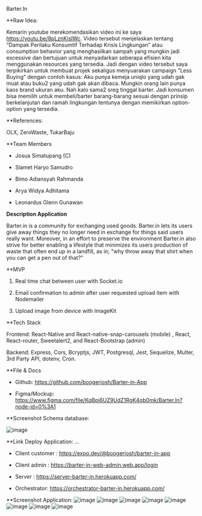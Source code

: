 Barter.In

**Raw Idea:

Kemarin youtube merekomendasikan video ini ke saya https://youtu.be/8pLznKislWc. Video tersebut menjelaskan tentang “Dampak Perilaku Konsumtif Terhadap Krisis Lingkungan” atau consumption behavior yang menghasilkan sampah yang mungkin jadi excessive dan bertujuan untuk menyadarkan seberapa efisien kita menggunakan resources yang tersedia. Jadi dengan video tersebut saya terpikirkan untuk membuat projek sekaligus menyuarakan campaign “Less Buying” dengan contoh kasus: Aku punya kemeja uniqlo yang udah gak muat atau buku2 yang udah gak akan dibaca. Mungkin orang lain punya kaos brand ukuran aku. Nah kalo sama2 sreg tinggal barter. Jadi konsumen bisa memilih untuk membeli/barter barang-barang sesuai dengan prinsip berkelanjutan dan ramah lingkungan tentunya dengan memikirkan option-option yang tersedia.

**References:

OLX, ZeroWaste, TukarBaju

**Team Members

- Josua Simatupang (C)

- Slamet Haryo Samudro

- Bimo Adiansyah Rahmanda

- Arya Widya Adhitama

- Leonardus Glenn Gunawan


**Description Application**

Barter.in is a community for exchanging used goods. Barter.in lets its users give away things they no longer need in exchange for things said users really want. Moreover, in an effort to preserve the environment Barter.in also strive for better enabling a lifestyle that minimizes its users production of waste that often end up in a landfill, as in; "why throw away that shirt when you can get a pen out of that?"

**MVP

1. Real time chat between user with Socket.io

2. Email confirmation to admin after user requested upload item with Nodemailer

3. Upload image from device with ImageKit

**Tech Stack

Frontend: React-Native and React-native-snap-carousels (mobile) , React, React-router, Sweetalert2, and React-Bootstrap (admin)

Backend: Express, Cors, Bcryptjs, JWT, Postgresql, Jest, Sequelize, Multer, 3rd Party API, dotenv, Cron.

**File & Docs

* Github: https://github.com/boogerjosh/Barter-in-App

* Figma/Mockup: https://www.figma.com/file/KqBpi6UZ9UdZ1RgK4qb0mk/Barter.In?node-id=0%3A1

**Screenshot Schema database: 

![image](https://user-images.githubusercontent.com/94213206/203679714-e7428814-50fa-4f15-a1aa-c54ce56314cf.png)

**Link Deploy Application: ...

  * Client customer : https://expo.dev/@boogerjosh/barter-in-app

  * Client admin : https://barter-in-web-admin.web.app/login

  * Server : https://server-barter-in.herokuapp.com/

  * Orchestrator: https://orchestrator-barter-in.herokuapp.com/

**Screenshot Application:
![image](https://user-images.githubusercontent.com/94213206/203679934-88fe9b42-0031-4c4a-b19e-1e03db5b8ad9.png)
![image](https://user-images.githubusercontent.com/94213206/203679947-999bc33b-bde1-44cf-b52b-89baf3726699.png)
![image](https://user-images.githubusercontent.com/94213206/203679965-2347b958-54d8-4731-8626-a8593bd739d0.png)
![image](https://user-images.githubusercontent.com/94213206/203680101-b68f597b-4bcf-478d-8be5-3f233573db8d.png)
![image](https://user-images.githubusercontent.com/94213206/203680114-be71d5f6-fd94-498d-b1df-29197abb2b9b.png)
![image](https://user-images.githubusercontent.com/94213206/203680133-a73c7a39-b705-4a04-b034-64df86fa5e43.png)
![image](https://user-images.githubusercontent.com/94213206/203680143-7741215b-8f62-4de1-a16b-2a4a7dfe9982.png)
![image](https://user-images.githubusercontent.com/94213206/203680156-c6390e51-cbf8-451a-9c28-34fe3c18d510.png)

